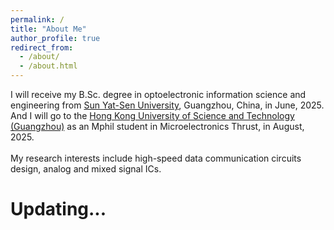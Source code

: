 ```yaml
---
permalink: /
title: "About Me"
author_profile: true
redirect_from: 
  - /about/
  - /about.html
---
```


I will receive my B.Sc. degree in optoelectronic information science and engineering from [Sun Yat-Sen University](https://www.sysu.edu.cn), Guangzhou, China, in June, 2025. And I will go to the [Hong Kong University of Science and Technology (Guangzhou)](https://www.hkust-gz.edu.cn/) as an Mphil student in Microelectronics Thrust, in August, 2025.
\
\
My research interests include high-speed data communication circuits design, analog and mixed signal ICs.

Updating...
======
